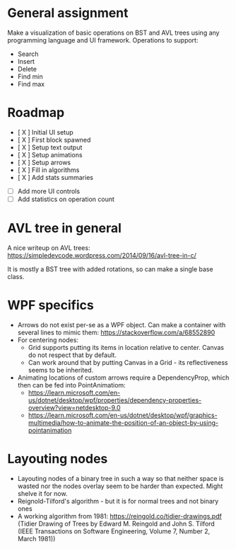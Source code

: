# General assignment
Make a visualization of basic operations on BST and AVL trees using any programming language and UI framework.
Operations to support:
- Search
- Insert
- Delete
- Find min
- Find max

# Roadmap
- [ X ] Initial UI setup
- [ X ] First block spawned
- [ X ] Setup text output
- [ X ] Setup animations
- [ X ] Setup arrows
- [ X ] Fill in algorithms
- [ X ] Add stats summaries
- [   ] Add more UI controls
- [   ] Add statistics on operation count

# AVL tree in general
A nice writeup on AVL trees: https://simpledevcode.wordpress.com/2014/09/16/avl-tree-in-c/

It is mostly a BST tree with added rotations, so can make a single base class.

# WPF specifics
- Arrows do not exist per-se as a WPF object. Can make a container with several lines to mimic them:
  https://stackoverflow.com/a/68552890
- For centering nodes:
  - Grid supports putting its items in location relative to center. Canvas do not respect that by default.
  - Can work around that by putting Canvas in a Grid - its reflectiveness seems to be inherited.
- Animating locations of custom arrows require a DependencyProp, which then can be fed into PointAnimatiom: 
  - https://learn.microsoft.com/en-us/dotnet/desktop/wpf/properties/dependency-properties-overview?view=netdesktop-9.0
  - https://learn.microsoft.com/en-us/dotnet/desktop/wpf/graphics-multimedia/how-to-animate-the-position-of-an-object-by-using-pointanimation

# Layouting nodes
- Layouting nodes of a binary tree in such a way so that neither space is wasted nor the nodes overlay seem to be harder than expected. Might shelve it for now.
- Reignold-Tilford's algorithm - but it is for normal trees and not binary ones
- A working algorithm from 1981: https://reingold.co/tidier-drawings.pdf 
  (Tidier Drawing of Trees by Edward M. Reingold and John S. Tilford (IEEE Transactions on Software Engineering, Volume 7, Number 2, March 1981))